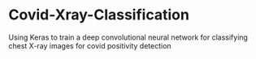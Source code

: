 # Covid-Xray-Classification
Using Keras to train a deep convolutional neural network for classifying  chest X-ray images for covid positivity detection 
